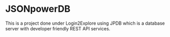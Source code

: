 # JSONpowerDB
This is a project done under Login2Explore using JPDB which is a database server with developer friendly REST API services.
